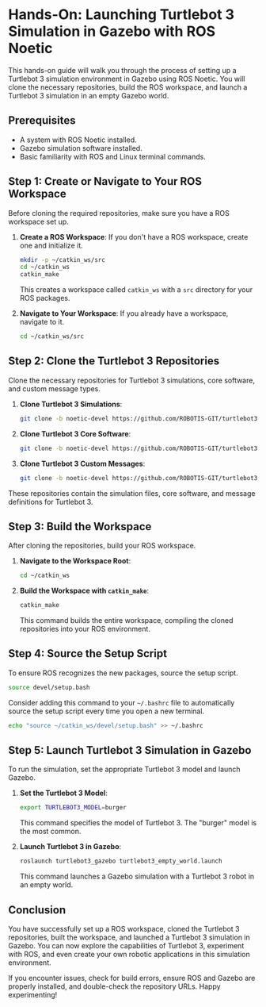 # Hands-On: Launching Turtlebot 3 Simulation in Gazebo with ROS Noetic

This hands-on guide will walk you through the process of setting up a Turtlebot 3 simulation environment in Gazebo using ROS Noetic. You will clone the necessary repositories, build the ROS workspace, and launch a Turtlebot 3 simulation in an empty Gazebo world.

## Prerequisites
- A system with ROS Noetic installed.
- Gazebo simulation software installed.
- Basic familiarity with ROS and Linux terminal commands.

## Step 1: Create or Navigate to Your ROS Workspace
Before cloning the required repositories, make sure you have a ROS workspace set up.

1. **Create a ROS Workspace**:
   If you don't have a ROS workspace, create one and initialize it.

   ```bash
   mkdir -p ~/catkin_ws/src
   cd ~/catkin_ws
   catkin_make
   ```

   This creates a workspace called `catkin_ws` with a `src` directory for your ROS packages.

2. **Navigate to Your Workspace**:
   If you already have a workspace, navigate to it.

   ```bash
   cd ~/catkin_ws/src
   ```

## Step 2: Clone the Turtlebot 3 Repositories
Clone the necessary repositories for Turtlebot 3 simulations, core software, and custom message types.

1. **Clone Turtlebot 3 Simulations**:
   ```bash
   git clone -b noetic-devel https://github.com/ROBOTIS-GIT/turtlebot3_simulations.git
   ```

2. **Clone Turtlebot 3 Core Software**:
   ```bash
   git clone -b noetic-devel https://github.com/ROBOTIS-GIT/turtlebot3.git
   ```

3. **Clone Turtlebot 3 Custom Messages**:
   ```bash
   git clone -b noetic-devel https://github.com/ROBOTIS-GIT/turtlebot3_msgs.git
   ```

These repositories contain the simulation files, core software, and message definitions for Turtlebot 3.

## Step 3: Build the Workspace
After cloning the repositories, build your ROS workspace.

1. **Navigate to the Workspace Root**:
   ```bash
   cd ~/catkin_ws
   ```

2. **Build the Workspace with `catkin_make`**:
   ```bash
   catkin_make
   ```

   This command builds the entire workspace, compiling the cloned repositories into your ROS environment.

## Step 4: Source the Setup Script
To ensure ROS recognizes the new packages, source the setup script.

```bash
source devel/setup.bash
```

Consider adding this command to your `~/.bashrc` file to automatically source the setup script every time you open a new terminal.

```bash
echo "source ~/catkin_ws/devel/setup.bash" >> ~/.bashrc
```

## Step 5: Launch Turtlebot 3 Simulation in Gazebo
To run the simulation, set the appropriate Turtlebot 3 model and launch Gazebo.

1. **Set the Turtlebot 3 Model**:
   ```bash
   export TURTLEBOT3_MODEL=burger
   ```

   This command specifies the model of Turtlebot 3. The "burger" model is the most common.

2. **Launch Turtlebot 3 in Gazebo**:
   ```bash
   roslaunch turtlebot3_gazebo turtlebot3_empty_world.launch
   ```

   This command launches a Gazebo simulation with a Turtlebot 3 robot in an empty world.

## Conclusion
You have successfully set up a ROS workspace, cloned the Turtlebot 3 repositories, built the workspace, and launched a Turtlebot 3 simulation in Gazebo. You can now explore the capabilities of Turtlebot 3, experiment with ROS, and even create your own robotic applications in this simulation environment.

If you encounter issues, check for build errors, ensure ROS and Gazebo are properly installed, and double-check the repository URLs. Happy experimenting!